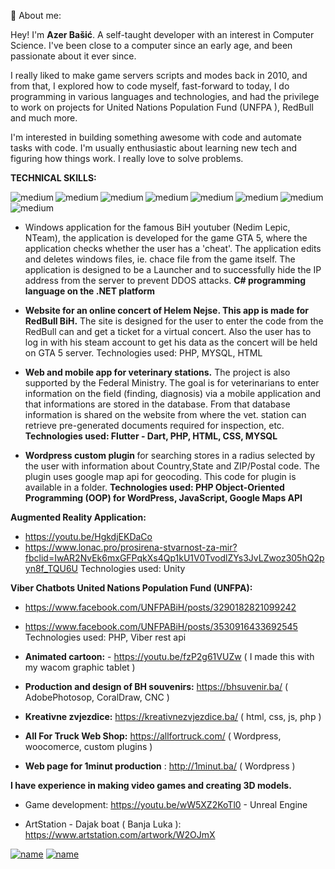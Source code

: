 👋  About me: 


Hey! I'm <b> Azer Bašić</b>. A self-taught developer with an interest in Computer Science. 
I've been close to a computer since an early age, and been passionate about it ever since.

I really liked to make game servers scripts and modes back in 2010, and from that, I explored how to code myself, fast-forward to today, I do programming in various languages and technologies, and had the privilege to work on projects for United Nations Population Fund (UNFPA ), RedBull and much more.

I'm interested in building something awesome with code and automate tasks with code. I'm usually enthusiastic about learning new tech and figuring how things work. I really love to solve problems.

<b>TECHNICAL SKILLS:</b>

<img align="left" alt="medium" src="https://img.shields.io/badge/PHP-777BB4?style=for-the-badge&logo=php&logoColor=white" />
<img align="left" alt="medium" src="https://img.shields.io/badge/Flutter-02569B?style=for-the-badge&logo=flutter&logoColor=white" />
<img align="left" alt="medium" src="https://img.shields.io/badge/Python-3776AB?style=for-the-badge&logo=python&logoColor=white"/>
<img align="left" alt="medium" src="https://img.shields.io/badge/C%23-239120?style=for-the-badge&logo=c-sharp&logoColor=white" />
<img align="left" alt="medium" src="https://img.shields.io/badge/JavaScript-323330?style=for-the-badge&logo=javascript&logoColor=F7DF1E" />
<img align="left" alt="medium" src="https://img.shields.io/badge/.NET-512BD4?style=for-the-badge&logo=dotnet&logoColor=white" />
<img align="left" alt="medium" src="https://img.shields.io/badge/MySQL-005C84?style=for-the-badge&logo=mysql&logoColor=white" />
<img align="left" alt="medium" src="https://img.shields.io/badge/Unity-100000?style=for-the-badge&logo=unity&logoColor=white" /> &nbsp;
&nbsp;


- Windows application for the famous BiH youtuber (Nedim Lepic, NTeam), the application is developed for the game GTA 5, where the application checks whether the user has a 'cheat'. The application edits and deletes windows files, ie. chace file from the game itself. The application is designed to be a Launcher and to successfully hide the IP address from the server to prevent DDOS attacks. <b>C# programming language on the .NET platform </b>

- <b>Website for an online concert of Helem Nejse. This app is made for RedBull BiH.</b> The site is designed for the user to enter the code from the RedBull can and get a ticket for a virtual concert. Also the user has to log in with his steam account to get his data as the concert will be held on GTA 5 server.
</b>Technologies used: PHP, MYSQL, HTML</b>


- <b>Web and mobile app for veterinary stations.</b> The project is also supported by the Federal Ministry. The goal is for veterinarians to enter information on the field (finding, diagnosis) via a mobile application and that informations are stored in the database. From that database information is shared on the website from where the vet. station can retrieve pre-generated documents required for inspection, etc.
<b>Technologies used: Flutter - Dart, PHP, HTML, CSS, MYSQL</b>

- <b> Wordpress custom plugin </b>for searching stores in a radius selected by the user with information about Country,State and ZIP/Postal code. The plugin uses google map api for geocoding.
This code for plugin is available in a folder.
<b>Technologies used: PHP Object-Oriented Programming (OOP) for WordPress, JavaScript, Google Maps API</b>


<b>Augmented Reality Application:</b>
- https://youtu.be/HgkdjEKDaCo
- https://www.lonac.pro/prosirena-stvarnost-za-mir?fbclid=IwAR2NvEk6mxGFPqkXs4Qp1kU1V0TvodlZYs3JvLZwoz305hQ2pyn8f_TQU6U
 Technologies used: Unity

<b>Viber Chatbots United Nations Population Fund (UNFPA): </b>
- https://www.facebook.com/UNFPABiH/posts/3290182821099242
- https://www.facebook.com/UNFPABiH/posts/3530916433692545
Technologies used: PHP, Viber rest api

- <b>Animated cartoon:</b> - https://youtu.be/fzP2g61VUZw  ( I made this with my wacom graphic tablet )

- <b>Production and design of BH souvenirs:</b> https://bhsuvenir.ba/ ( AdobePhotosop, CoralDraw, CNC )

- <b>Kreativne zvjezdice:</b>  https://kreativnezvjezdice.ba/ ( html, css, js, php ) 

- <b>All For Truck Web Shop:</b> https://allfortruck.com/  ( Wordpress, woocomerce, custom plugins ) 

- <b>Web page for 1minut production</b> : http://1minut.ba/ ( Wordpress ) 


<b>I have experience in making video games and creating 3D models.</b>
- Game development: https://youtu.be/wW5XZ2KoTl0 - Unreal Engine 

- ArtStation - Dajak boat ( Banja Luka ): https://www.artstation.com/artwork/W2OJmX

[![name](https://img.shields.io/badge/YouTube-FF0000?style=for-the-badge&logo=youtube&logoColor=white)](https://www.youtube.com/channel/UC7gAGuzWMx77nx_FmWCckxA)
[![name](https://img.shields.io/badge/Facebook-1877F2?style=for-the-badge&logo=facebook&logoColor=white)](https://www.facebook.com/azer.basic.35/)
